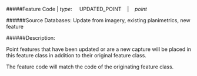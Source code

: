#####Feature Code | *type*:&nbsp;&nbsp;&nbsp;&nbsp;&nbsp;UPDATED_POINT&nbsp;&nbsp;&nbsp; | &nbsp;&nbsp;&nbsp;*point*

######Source Databases: Update from imagery, existing planimetrics, new feature

######Description:

Point features that have been updated or are a new capture will be placed in this feature class in addition to their original
feature class.

The feature code will match the code of the originating feature class.
